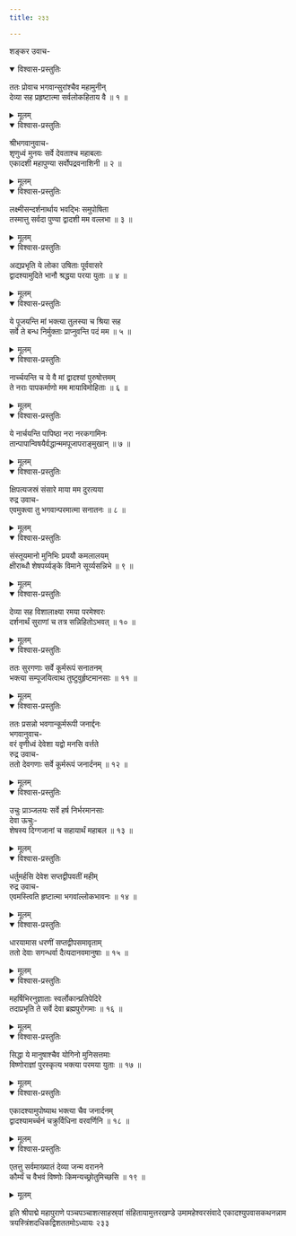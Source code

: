 ```yaml
---
title: २३३

---
```

शङ्कर उवाच-  

<details open><summary>विश्वास-प्रस्तुतिः</summary>

ततः प्रोवाच भगवान्सुरांश्चैव महामुनीन्  
देव्या सह प्रहृष्टात्मा सर्वलोकहिताय वै ॥ १ ॥
</details>

<details><summary>मूलम्</summary>

ततः प्रोवाच भगवान्सुरांश्चैव महामुनीन्  
देव्या सह प्रहृष्टात्मा सर्वलोकहिताय वै ॥ १ ॥
</details>



<details open><summary>विश्वास-प्रस्तुतिः</summary>

श्रीभगवानुवाच-  
शृणुध्वं मुनयः सर्वे देवताश्च महाबलाः  
एकादशी महापुण्या सर्वोपद्रवनाशिनी ॥ २ ॥
</details>

<details><summary>मूलम्</summary>

श्रीभगवानुवाच-  
शृणुध्वं मुनयः सर्वे देवताश्च महाबलाः  
एकादशी महापुण्या सर्वोपद्रवनाशिनी ॥ २ ॥
</details>



<details open><summary>विश्वास-प्रस्तुतिः</summary>

लक्ष्मीसन्दर्शनार्थाय भवद्भिः समुपोषिता  
तस्मात्तु सर्वदा पुण्या द्वादशी मम वल्लभा ॥ ३ ॥
</details>

<details><summary>मूलम्</summary>

लक्ष्मीसन्दर्शनार्थाय भवद्भिः समुपोषिता  
तस्मात्तु सर्वदा पुण्या द्वादशी मम वल्लभा ॥ ३ ॥
</details>



<details open><summary>विश्वास-प्रस्तुतिः</summary>

अद्यप्रभृति ये लोका उषिताः पूर्ववासरे  
द्वादश्यामुदिते भानौ श्रद्धया परया युताः ॥ ४ ॥
</details>

<details><summary>मूलम्</summary>

अद्यप्रभृति ये लोका उषिताः पूर्ववासरे  
द्वादश्यामुदिते भानौ श्रद्धया परया युताः ॥ ४ ॥
</details>



<details open><summary>विश्वास-प्रस्तुतिः</summary>

ये पूजयन्ति मां भक्त्या तुलस्या च श्रिया सह  
सर्वे ते बन्ध निर्मुक्ताः प्राप्नुवन्ति पदं मम ॥ ५ ॥
</details>

<details><summary>मूलम्</summary>

ये पूजयन्ति मां भक्त्या तुलस्या च श्रिया सह  
सर्वे ते बन्ध निर्मुक्ताः प्राप्नुवन्ति पदं मम ॥ ५ ॥
</details>



<details open><summary>विश्वास-प्रस्तुतिः</summary>

नार्च्चयन्ति च ये वै मां द्वादश्यां पुरुषोत्तमम्  
ते नराः पापकर्माणो मम मायाविमोहिताः ॥ ६ ॥
</details>

<details><summary>मूलम्</summary>

नार्च्चयन्ति च ये वै मां द्वादश्यां पुरुषोत्तमम्  
ते नराः पापकर्माणो मम मायाविमोहिताः ॥ ६ ॥
</details>



<details open><summary>विश्वास-प्रस्तुतिः</summary>

ये नार्चयन्ति पापिष्ठा नरा नरकगामिनः  
तान्पापान्विषयैर्वद्धान्ममपूजापराङ्मुखान् ॥ ७ ॥
</details>

<details><summary>मूलम्</summary>

ये नार्चयन्ति पापिष्ठा नरा नरकगामिनः  
तान्पापान्विषयैर्वद्धान्ममपूजापराङ्मुखान् ॥ ७ ॥
</details>



<details open><summary>विश्वास-प्रस्तुतिः</summary>

क्षिपत्यजस्रं संसारे माया मम दुरत्यया  
रुद्र उवाच-  
एवमुक्त्वा तु भगवान्परमात्मा सनातनः ॥ ८ ॥
</details>

<details><summary>मूलम्</summary>

क्षिपत्यजस्रं संसारे माया मम दुरत्यया  
रुद्र उवाच-  
एवमुक्त्वा तु भगवान्परमात्मा सनातनः ॥ ८ ॥
</details>



<details open><summary>विश्वास-प्रस्तुतिः</summary>

संस्तूयमानो मुनिभिः प्रययौ कमलालयम्  
क्षीराब्धौ शेषपर्य्यङ्के विमाने सूर्य्यसन्निभे ॥ ९ ॥
</details>

<details><summary>मूलम्</summary>

संस्तूयमानो मुनिभिः प्रययौ कमलालयम्  
क्षीराब्धौ शेषपर्य्यङ्के विमाने सूर्य्यसन्निभे ॥ ९ ॥
</details>



<details open><summary>विश्वास-प्रस्तुतिः</summary>

देव्या सह विशालाक्ष्या रमया परमेश्वरः  
दर्शनार्थं सुराणां च तत्र सन्निहितोऽभवत् ॥ १० ॥
</details>

<details><summary>मूलम्</summary>

देव्या सह विशालाक्ष्या रमया परमेश्वरः  
दर्शनार्थं सुराणां च तत्र सन्निहितोऽभवत् ॥ १० ॥
</details>



<details open><summary>विश्वास-प्रस्तुतिः</summary>

ततः सुरगणाः सर्वे कूर्मरूपं सनातनम्  
भक्त्या सम्पूजयित्वाथ तुष्टुवुर्हृष्टमानसाः ॥ ११ ॥
</details>

<details><summary>मूलम्</summary>

ततः सुरगणाः सर्वे कूर्मरूपं सनातनम्  
भक्त्या सम्पूजयित्वाथ तुष्टुवुर्हृष्टमानसाः ॥ ११ ॥
</details>



<details open><summary>विश्वास-प्रस्तुतिः</summary>

ततः प्रसन्नो भवगान्कूर्मरूपी जनार्द्दनः  
भगवानुवाच-  
वरं वृणीध्वं देवेशा यद्वो मनसि वर्त्तते  
रुद्र उवाच-  
ततो देवगणाः सर्वे कूर्मरूपं जनार्दनम् ॥ १२ ॥
</details>

<details><summary>मूलम्</summary>

ततः प्रसन्नो भवगान्कूर्मरूपी जनार्द्दनः  
भगवानुवाच-  
वरं वृणीध्वं देवेशा यद्वो मनसि वर्त्तते  
रुद्र उवाच-  
ततो देवगणाः सर्वे कूर्मरूपं जनार्दनम् ॥ १२ ॥
</details>



<details open><summary>विश्वास-प्रस्तुतिः</summary>

उचुः प्राञ्जलयः सर्वे हर्ष निर्भरमानसाः  
देवा ऊचुः-  
शेषस्य दिग्गजानां च सहायार्थं महाबल ॥ १३ ॥
</details>

<details><summary>मूलम्</summary>

उचुः प्राञ्जलयः सर्वे हर्ष निर्भरमानसाः  
देवा ऊचुः-  
शेषस्य दिग्गजानां च सहायार्थं महाबल ॥ १३ ॥
</details>



<details open><summary>विश्वास-प्रस्तुतिः</summary>

धर्तुमर्हसि देवेश सप्तद्वीपवतीं महीम्  
रुद्र उवाच-  
एवमस्त्विति हृष्टात्मा भगवांल्लोकभावनः ॥ १४ ॥
</details>

<details><summary>मूलम्</summary>

धर्तुमर्हसि देवेश सप्तद्वीपवतीं महीम्  
रुद्र उवाच-  
एवमस्त्विति हृष्टात्मा भगवांल्लोकभावनः ॥ १४ ॥
</details>



<details open><summary>विश्वास-प्रस्तुतिः</summary>

धारयामास धरणीं सप्तद्वीपसमावृताम्  
ततो देवाः सगन्धर्वा दैत्यदानवमानुषाः ॥ १५ ॥
</details>

<details><summary>मूलम्</summary>

धारयामास धरणीं सप्तद्वीपसमावृताम्  
ततो देवाः सगन्धर्वा दैत्यदानवमानुषाः ॥ १५ ॥
</details>



<details open><summary>विश्वास-प्रस्तुतिः</summary>

महर्षिभिरनुज्ञाताः स्वर्लोकान्प्रतिपेदिरे  
तदाप्रभृति ते सर्वे देवा ब्रह्मपुरोगमाः ॥ १६ ॥
</details>

<details><summary>मूलम्</summary>

महर्षिभिरनुज्ञाताः स्वर्लोकान्प्रतिपेदिरे  
तदाप्रभृति ते सर्वे देवा ब्रह्मपुरोगमाः ॥ १६ ॥
</details>



<details open><summary>विश्वास-प्रस्तुतिः</summary>

सिद्धा ये मानुषाश्चैव योगिनो मुनिसत्तमाः  
विष्णोराज्ञां पुरस्कृत्य भक्त्या परमया युताः ॥ १७ ॥
</details>

<details><summary>मूलम्</summary>

सिद्धा ये मानुषाश्चैव योगिनो मुनिसत्तमाः  
विष्णोराज्ञां पुरस्कृत्य भक्त्या परमया युताः ॥ १७ ॥
</details>



<details open><summary>विश्वास-प्रस्तुतिः</summary>

एकादश्यामुपोष्याथ भक्त्या चैव जनार्दनम्  
द्वादश्यामर्च्चनं चक्रुर्विधिना वरवर्णिनि ॥ १८ ॥
</details>

<details><summary>मूलम्</summary>

एकादश्यामुपोष्याथ भक्त्या चैव जनार्दनम्  
द्वादश्यामर्च्चनं चक्रुर्विधिना वरवर्णिनि ॥ १८ ॥
</details>



<details open><summary>विश्वास-प्रस्तुतिः</summary>

एतत्तु सर्वमाख्यातं देव्या जन्म वरानने  
कौर्म्यं च वैभवं विष्णोः किमन्यच्छ्रोतुमिच्छसि ॥ १९ ॥
</details>

<details><summary>मूलम्</summary>

एतत्तु सर्वमाख्यातं देव्या जन्म वरानने  
कौर्म्यं च वैभवं विष्णोः किमन्यच्छ्रोतुमिच्छसि ॥ १९ ॥
</details>


इति श्रीपाद्मे महापुराणे पञ्चपञ्चाशत्साहस्र्यां संहितायामुत्तरखण्डे उमामहेश्वरसंवादे एकादश्युपवासकथनन्नाम त्रयस्त्रिंशदधिकद्विशततमोऽध्यायः २३३